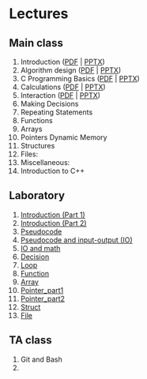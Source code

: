 
# Lectures

## Main class

1. Introduction ([PDF](slides/Lecture_01_Introduction.pdf) | [PPTX](slides/Lecture_01_Introduction.pptx))
2. Algorithm design ([PDF](slides/Lecture_02_Algorithm_design.pdf) | [PPTX](slides/Lecture_02_Algorithm_Design.pptx))
3. C Programming Basics ([PDF](slides/Lecture_03_C_Programming_Basics.pdf) | [PPTX](slides/Lecture_03_C_Programming_Basics.pptx))
4. Calculations ([PDF](slides/Lecture_04_Calculations.pdf) | [PPTX](slides/Lecture_04_Calculations.pptx))
5. Interaction ([PDF](slides/Lecture_05_Interaction.pdf) | [PPTX](slides/Lecture_05_Interaction.pptx))
6. Making Decisions
7. Repeating Statements
8. Functions
9. Arrays
10. Pointers  Dynamic Memory
11. Structures
12. Files:
13. Miscellaneous:
14. Introduction to C++



## Laboratory
1. [Introduction (Part 1)](lab/01-Introduction/C-Lab_introduction_Part1.pdf)
2. [Introduction (Part 2)](lab/02-Introduction/C-Lab-introduction-Part2.pdf)
3. [Pseudocode](lab/03-pseudocode/C-Lab_pseudocode.pdf)
4. [Pseudocode and input-output (IO)](lab/04-pseudocode_input_output/C-Lab_pseudocode_IO.pdf)
5. [IO and math](lab/05-math/C-Lab_math.pdf) 
6. [Decision](lab/06-decision/C-Lab_if.pdf)
7. [Loop](lab/07-loop/C-Lab-Loop.pdf)
8. [Function](lab/08-function/C-Lab_function_recursion.pdf)
9. [Array](lab/09-Array/C-Lab-Array&String.pdf)
10. [Pointer_part1](lab/10-Pointer_part1/C-Lab-Pointer-Part1.pdf)
11. [Pointer_part2](lab/11-Pointer_part2/C-Lab-Pointer-Part2.pdf) 
12. [Struct](lab/12-Struct/C-Lab-Struct.pdf)
13. [File](lab/13-File/C-Lab_File.pdf)


## TA class
1. Git and Bash
2. 

